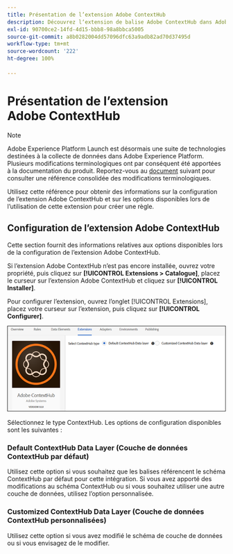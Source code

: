 ```yaml
---
title: Présentation de l’extension Adobe ContextHub
description: Découvrez lʼextension de balise Adobe ContextHub dans Adobe Experience Platform.
exl-id: 90700ce2-14fd-4d15-bbb8-98a8bbca5005
source-git-commit: a8b0282004dd57096dfc63a9adb82ad70d37495d
workflow-type: tm+mt
source-wordcount: '222'
ht-degree: 100%

---
```


# Présentation de l’extension Adobe ContextHub

>[!NOTE]
>
>Adobe Experience Platform Launch est désormais une suite de technologies destinées à la collecte de données dans Adobe Experience Platform. Plusieurs modifications terminologiques ont par conséquent été apportées à la documentation du produit. Reportez-vous au [document](../../../term-updates.md) suivant pour consulter une référence consolidée des modifications terminologiques.

Utilisez cette référence pour obtenir des informations sur la configuration de l’extension Adobe ContextHub et sur les options disponibles lors de l’utilisation de cette extension pour créer une règle.

## Configuration de l’extension Adobe ContextHub

Cette section fournit des informations relatives aux options disponibles lors de la configuration de l’extension Adobe ContextHub.

Si l’extension Adobe ContextHub n’est pas encore installée, ouvrez votre propriété, puis cliquez sur **[!UICONTROL Extensions > Catalogue]**, placez le curseur sur l’extension Adobe ContextHub et cliquez sur **[!UICONTROL Installer]**.

Pour configurer l’extension, ouvrez l’onglet [!UICONTROL Extensions], placez votre curseur sur l’extension, puis cliquez sur **[!UICONTROL Configurer]**.

![](../../../images/ext-contexthub-config.png)

Sélectionnez le type ContextHub. Les options de configuration disponibles sont les suivantes :

### Default ContextHub Data Layer (Couche de données ContextHub par défaut)

Utilisez cette option si vous souhaitez que les balises référencent le schéma ContextHub par défaut pour cette intégration. Si vous avez apporté des modifications au schéma ContextHub ou si vous souhaitez utiliser une autre couche de données, utilisez l’option personnalisée.

### Customized ContextHub Data Layer (Couche de données ContextHub personnalisées)

Utilisez cette option si vous avez modifié le schéma de couche de données ou si vous envisagez de le modifier.

